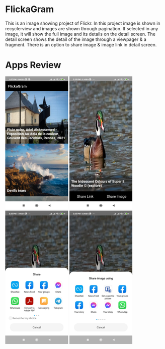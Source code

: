 # FlickaGram

This is an image showing project of Flickr. In this project image is shown in recyclerview and images are shown through pagination. If selected in any image, it will show the full image and its details on the detail screen.
The detail screen shows the detail of the image through a viewpager & a fragment. There is an option to share image & image link in detail screen.

# Apps Review
<p>
  <img src="https://github.com/Saruj-chy/FlickaGram/blob/main/flickr_ss/screen_1.jfif"   width="200" title="Screen 1">
  <img src="https://github.com/Saruj-chy/FlickaGram/blob/main/flickr_ss/screen_2.jfif"   width="200" title="Screen 2">
  <img src="https://github.com/Saruj-chy/FlickaGram/blob/main/flickr_ss/screen_2_a.jfif"   width="200" title="Screen share">
  <img src="https://github.com/Saruj-chy/FlickaGram/blob/main/flickr_ss/screen_2_b.jfif"   width="200" title="Screen share image">
  
  </p>
